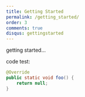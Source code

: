 ```yaml
---
title: Getting Started
permalink: /getting_started/
order: 3
comments: true
disqus: gettingstarted
---
```


getting started...

code test:

```java
@Override
public static void foo() {
    return null;
}
```

